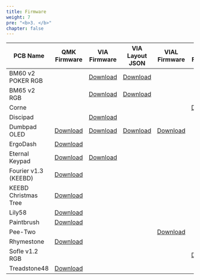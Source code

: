 ```yaml
---
title: Firmware
weight: 7
pre: "<b>3. </b>"
chapter: false
---
```


| PCB Name              | QMK Firmware                                    | VIA Firmware                                | VIA Layout JSON                             | VIAL Firmware                             | ZMK Firmware             |
|-----------------------|-------------------------------------------------|---------------------------------------------|---------------------------------------------|-------------------------------------------|--------------------------------|
| BM60 v2 POKER RGB     |                                                 | [Download](./bm60v2_poker_via.hex)          | [Download](./bm60v2_poker_via.json)         |                                           |                                |
| BM65 v2 RGB           |                                                 | [Download](./bm65v2_via.hex)                | [Download](./bm65v2_via.json)               |                                           |                                |
| Corne                 |                                                 |                                             |                                             |                                           | [Download](corne-firmware.zip) |
| Discipad              |                                                 | [Download](./discipad_via.hex)              |                                             |                                           |                                |
| Dumbpad OLED          | [Download](./dumbpad_combo_oled_default.hex)    | [Download](./dumbpad_combo_oled_via.hex)    | [Download](./dumbpad_combo_oled_via.json)   | [Download](./dumbpad_combo_oled_vial.hex) |                                |
| ErgoDash              | [Download](./ergodash_rev1_default.hex)         |                                             |                                             |                                           |                                |
| Eternal Keypad        | [Download](./eternal-keypad_default.hex)        | [Download](./eternal-keypad_via.hex)        |                                             |                                           |                                |
| Fourier v1.3 (KEEBD)  | [Download](./keebd_fourier_default.hex)         |                                             |                                             |                                           |                                |
| KEEBD Christmas Tree  | [Download](./keebd_tree_default.hex)            |                                             |                                             |                                           |                                |
| Lily58                | [Download](./lily58_rev1_default.hex)           |                                             |                                             |                                           |                                |
| Paintbrush            | [Download](./paintbrush_artsey_righty.hex)      |                                             |                                             |                                           |                                |
| Pee-Two               |                                                 |                                             |                                             | [Download](./pee-two_vial.hex)            |                                |
| Rhymestone            | [Download](./rhymestone_rev1_default.hex)       |                                             |                                             |                                           |                                |
| Sofle v1.2 RGB        |                                                 |                                             |                                             |                                           | [Download](sofle-firmware.zip) |
| Treadstone48          | [Download](./treadstone48_rev1_default.hex)     |                                             |                                             |                                           |                                |
